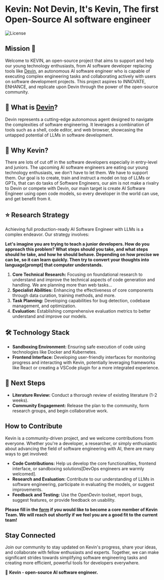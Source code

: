 # Kevin: Not Devin, It's Kevin, The first Open-Source AI software engineer

![License](https://img.shields.io/badge/license-MIT-green)

## Mission 🎯

Welcome to KEVIN, an open-source project that aims to support and help our young technology enthusiasts, from AI software developer replacing tools like [Devin](https://www.cognition-labs.com/introducing-devin), an autonomous AI software engineer who is capable of executing complex engineering tasks and collaborating actively with users on software development projects. This project aspires to INNOVATE, ENHANCE, and replicate upon Devin through the power of the open-source community.

## 🤔 What is [Devin](https://www.cognition-labs.com/introducing-devin)?

Devin represents a cutting-edge autonomous agent designed to navigate the complexities of software engineering. It leverages a combination of tools such as a shell, code editor, and web browser, showcasing the untapped potential of LLMs in software development.

## 🐚 Why Kevin?

There are lots of cut off in the software developers especially in entry-level and juniors. The upcoming AI software engineers are eating our young technology enthusiasts, we don't have to let them. We have to support them. Our goal is to create, train and instruct a model on top of LLMs or GPTs, that can do tasks of Software Engineers, our aim is not make a rivalry to Devin or compete with Devin, our main target is create AI Software Engineer using open code models, so every developer in the world can use, and get benefit from it.

## ⭐️ Research Strategy

Achieving full production-ready AI Software Engineer with LLMs is a complex endeavor. Our strategy involves:

**Let's imagine you are trying to teach a junior developers. How do you approach this problem? What steps should you take, and what steps should he take, and how he should behave. Depending on how precise we can be, so it can learn quickly. Then try to convert your thoughts into language[prompt] that computer understands.**

1. **Core Technical Research:** Focusing on foundational research to understand and improve the technical aspects of code generation and handling. We are planning more than web tasks...
2. **Specialist Abilities:** Enhancing the effectiveness of core components through data curation, training methods, and more.
3. **Task Planning:** Developing capabilities for bug detection, codebase management, and optimization.
4. **Evaluation:** Establishing comprehensive evaluation metrics to better understand and improve our models.

## 🛠 Technology Stack

- **Sandboxing Environment:** Ensuring safe execution of code using technologies like Docker and Kubernetes.
- **Frontend Interface:** Developing user-friendly interfaces for monitoring progress and interacting with Kevin, potentially leveraging frameworks like React or creating a VSCode plugin for a more integrated experience.

## 🚀 Next Steps

- **Literature Review:** Conduct a thorough review of existing literature (1-2 weeks).
- **Community Engagement:** Release the plan to the community, form research groups, and begin collaborative work.

## How to Contribute

Kevin is a community-driven project, and we welcome contributions from everyone. Whether you're a developer, a researcher, or simply enthusiastic about advancing the field of software engineering with AI, there are many ways to get involved:

- **Code Contributions:** Help us develop the core functionalities, frontend interface, or sandboxing solutions[DevOps engineers are warmly welcomed].
- **Research and Evaluation:** Contribute to our understanding of LLMs in software engineering, participate in evaluating the models, or suggest improvements.
- **Feedback and Testing:** Use the OpenDevin toolset, report bugs, suggest features, or provide feedback on usability.

**Please fill in the [form](https://forms.gle/RVS5Z9CnXjuhZ5QT9) if you would like to become a core member of Kevin Team. We will reach out shortly if we feel you are a good fit to the current team!**

## Stay Connected

Join our community to stay updated on Kevin's progress, share your ideas, and collaborate with fellow enthusiasts and experts. Together, we can make significant strides towards simplifying software engineering tasks and creating more efficient, powerful tools for developers everywhere.

🐚 **Kevin - open-source AI software engineer.**
